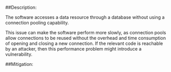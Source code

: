 ##Description:

The software accesses a data resource through a database without using a connection pooling capability.

This issue can make the software perform more slowly, as connection pools allow connections to be reused without the overhead and time consumption of opening and closing a new connection. If the relevant code is reachable by an attacker, then this performance problem might introduce a vulnerability.

##Mitigation:
